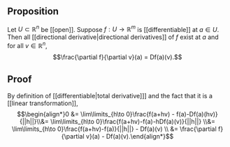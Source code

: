 ## Proposition
Let $U \subset \mathbb R^n$ be [[open]]. Suppose $f: U\to\mathbb R^m$ is [[differentiable]] at $a\in U$. Then all [[directional derivative|directional derivatives]] of $f$ exist at $a$ and for all $v \in \mathbb R^n$, $$\frac{\partial f}{\partial v}(a) = Df(a)(v).$$
## Proof
By definition of [[differentiable|total derivative]]] and the fact that it is a [[linear transformation]], 
$$\begin{align*}0 &= \lim\limits_{h\to 0}\frac{f(a+hv) - f(a)-Df(a)(hv)}{||h||}\\&=  \lim\limits_{h\to 0}\frac{f(a+hv)-f(a)-hDf(a)(v)}{||h||} \\&= \lim\limits_{h\to 0}\frac{f(a+hv)-f(a)}{||h||} - Df(a)(v) \\ &= \frac{\partial f}{\partial v}(a) - Df(a)(v).\end{align*}$$